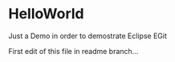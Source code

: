 # HelloWorld
Just a Demo in order to demostrate Eclipse EGit

First edit of this file in readme branch...
